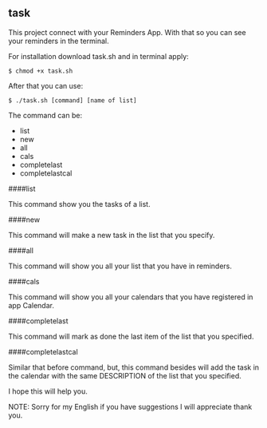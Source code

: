 task
----

This project connect with your Reminders App. With that so you can see your reminders in the terminal.

For installation download task.sh and in terminal apply:

	$ chmod +x task.sh

After that you can use:

	$ ./task.sh [command] [name of list]

The command can be:
- list 
- new
- all
- cals
- completelast
- completelastcal

####list

This command show you the tasks of a list.

####new 

This command will make a new task in the list that you specify.

####all

This command will show you all your list that you have in reminders.

####cals

This command will show you all your calendars that you have registered in app Calendar.

####completelast

This command will mark as done the last item of the list that you specified.

####completelastcal

Similar that before command, but, this command besides will add the task in the calendar with the same
DESCRIPTION of the list that you specified.


I hope this will help you.


NOTE: Sorry for my English if you have suggestions I will appreciate thank you.

